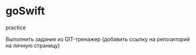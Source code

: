 # goSwift
practice

Выполнить задание из GIT-тренажер (добавить ссылку на репозиторий на личную страницу) 

